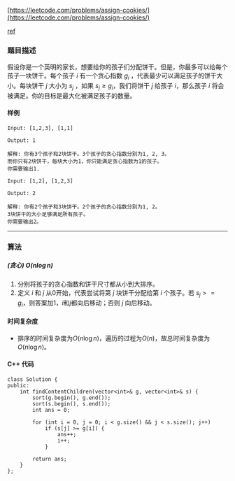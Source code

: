 
[https://leetcode.com/problems/assign-cookies/](https://leetcode.com/problems/assign-cookies/)

[ref](https://www.acwing.com/solution/content/375/)

### 题目描述


假设你是一个英明的家长，想要给你的孩子们分配饼干。但是，你最多可以给每个孩子一块饼干。每个孩子 $i$ 有一个贪心指数 $g_i$ ，代表最少可以满足孩子的饼干大小。每块饼干 $j$ 大小为 $s_j$ ，如果 $s_j \ge g_i$，我们将饼干 $j$ 给孩子 $i$，那么孩子 $i$ 将会被满足。你的目标是最大化被满足孩子的数量。


#### 样例

```
Input: [1,2,3], [1,1]

Output: 1

解释: 你有3个孩子和2块饼干。3个孩子的贪心指数分别为1, 2, 3。
而你只有2块饼干，每块大小为1，你只能满足贪心指数为1的孩子。
你需要输出1.
```
```
Input: [1,2], [1,2,3]

Output: 2

解释: 你有2个孩子和3块饼干。2个孩子的贪心指数分别为1, 2。
3块饼干的大小足够满足所有孩子。
你需要输出2。
```


----------

### 算法
##### (贪心)  $O(n \log n)$

1. 分别将孩子的贪心指数和饼干尺寸都从小到大排序。
2. 定义 $i$ 和 $j$ 从0开始，代表尝试将第 $j$ 块饼干分配给第 $i$ 个孩子。若 $s_j >= g_i$，则答案加1，$i$和$j$都向后移动；否则 $j$ 向后移动。

#### 时间复杂度
* 排序的时间复杂度为$O(n \log n)$，遍历的过程为$O(n)$，故总时间复杂度为$O(n \log n)$。


#### C++ 代码
```
class Solution {
public:
    int findContentChildren(vector<int>& g, vector<int>& s) {
        sort(g.begin(), g.end());
        sort(s.begin(), s.end());
        int ans = 0;
        
        for (int i = 0, j = 0; i < g.size() && j < s.size(); j++)
            if (s[j] >= g[i]) {
                ans++;
                i++;
            }
        
        return ans;
    }
};
```